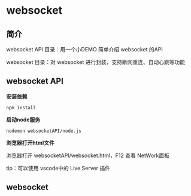 # websocket

## 简介
websocket API 目录：用一个小DEMO 简单介绍 websocket 的API

websocket 目录：对 websocket 进行封装，支持断网重连、自动心跳等功能

## websocket API

**安装依赖**
```
npm install
```

**启动node服务**
```
nodemon websocketAPI/node.js
```
**浏览器打开html文件**

浏览器打开 websocketAPI/websocket.html，F12 查看 NetWork面板

tip：可以使用 vscode中的 Live Server 插件

## websocket




